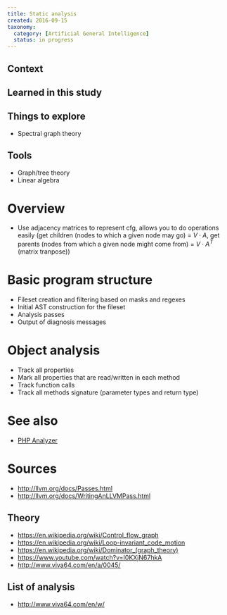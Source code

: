 ```yaml
---
title: Static analysis
created: 2016-09-15
taxonomy:
  category: [Artificial General Intelligence]
  status: in progress
---
```


## Context

## Learned in this study

## Things to explore
* Spectral graph theory

## Tools
* Graph/tree theory
* Linear algebra

# Overview

* Use adjacency matrices to represent cfg, allows you to do operations easily (get children (nodes to which a given node may go) = $V \cdot A$, get parents (nodes from which a given node might come from) = $V \cdot A^T$ (matrix tranpose))

# Basic program structure
* Fileset creation and filtering based on masks and regexes
* Initial AST construction for the fileset
* Analysis passes
* Output of diagnosis messages

# Object analysis
* Track all properties
* Mark all properties that are read/written in each method
* Track function calls
* Track all methods signature (parameter types and return type)

# See also
* [PHP Analyzer](php-analyzer)

# Sources
* http://llvm.org/docs/Passes.html
* http://llvm.org/docs/WritingAnLLVMPass.html

## Theory
* https://en.wikipedia.org/wiki/Control_flow_graph
* https://en.wikipedia.org/wiki/Loop-invariant_code_motion
* https://en.wikipedia.org/wiki/Dominator_(graph_theory)
* https://www.youtube.com/watch?v=I0KXjN67hkA
* http://www.viva64.com/en/a/0045/

## List of analysis
* http://www.viva64.com/en/w/